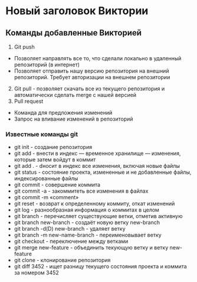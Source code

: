 # Новый заголовок Виктории

## Команды добавленные Викторией
1. Git push
- Позволяет направлять все то, что сделали локально в удаленный репозиторий (в интернет)
- Позволяет отправить нашу версию репозитория на внешний репозиторий. Требует авторизации на внешнем репозитории
2. Git pull - позволяет скачать все из текущего репозитория и автоматически сделать merge с нашей версией
3. Pull request 
- Команда для предложения изменений
- Запрос на вливание изменений в репозиторий

### Известные команды git
* git init - создание репозитория
* git add - внести в индекс — временное хранилище — изменения, которые затем войдут в коммит
* git add . - dносит в индекс все изменения, включая новые файлы
* git status - состояние проекта, измененные и не добавленные файлы, индексированные файлы
* git commit - совершение коммита
* git commit -a - закоммитеть все изменения в файлах
* git commit -m «comment»
* git reset - возврат к определенному коммиту, откат изменений
* git log - разнообразная информация о коммитах в целом
* git branch - перечисляет существующие ветки, отметив активную
* git branch new-branch - cоздаёт новую ветку new-branch
* git branch -d(D) new-branch - удаляет ветку
* git branch -m new-name-branch - переименовывает ветку
* git checkout - переключение между ветками
* git merge new-feature - объединить текующую ветку и ветку new-feature
* git clone - клонирование репозитория
* git diff 3452 - ищет разницу текущего состояния проекта и коммита за номером 3452